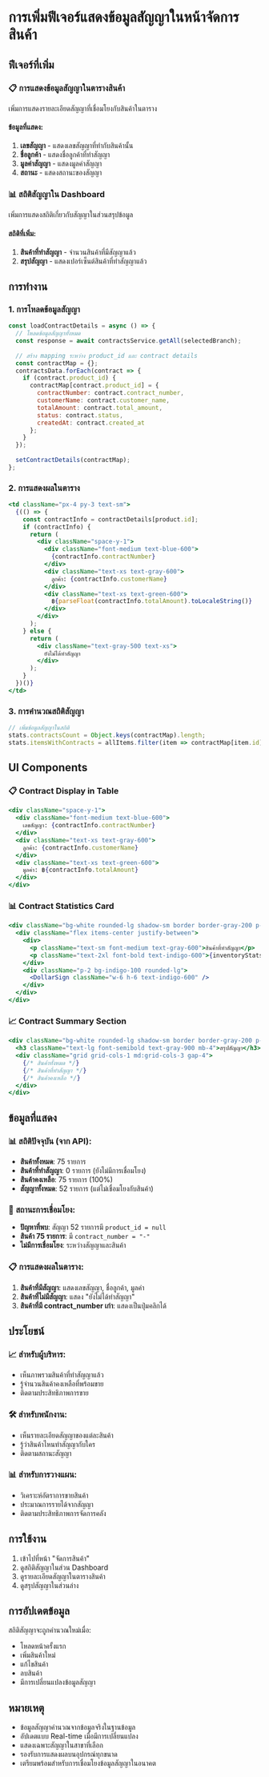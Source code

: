 # การเพิ่มฟีเจอร์แสดงข้อมูลสัญญาในหน้าจัดการสินค้า

## ฟีเจอร์ที่เพิ่ม

### 📋 **การแสดงข้อมูลสัญญาในตารางสินค้า**
เพิ่มการแสดงรายละเอียดสัญญาที่เชื่อมโยงกับสินค้าในตาราง

#### ข้อมูลที่แสดง:
1. **เลขสัญญา** - แสดงเลขสัญญาที่ทำกับสินค้านั้น
2. **ชื่อลูกค้า** - แสดงชื่อลูกค้าที่ทำสัญญา
3. **มูลค่าสัญญา** - แสดงมูลค่าสัญญา
4. **สถานะ** - แสดงสถานะของสัญญา

### 📊 **สถิติสัญญาใน Dashboard**
เพิ่มการแสดงสถิติเกี่ยวกับสัญญาในส่วนสรุปข้อมูล

#### สถิติที่เพิ่ม:
1. **สินค้าที่ทำสัญญา** - จำนวนสินค้าที่มีสัญญาแล้ว
2. **สรุปสัญญา** - แสดงเปอร์เซ็นต์สินค้าที่ทำสัญญาแล้ว

## การทำงาน

### 1. การโหลดข้อมูลสัญญา
```javascript
const loadContractDetails = async () => {
  // โหลดข้อมูลสัญญาทั้งหมด
  const response = await contractsService.getAll(selectedBranch);
  
  // สร้าง mapping ระหว่าง product_id และ contract details
  const contractMap = {};
  contractsData.forEach(contract => {
    if (contract.product_id) {
      contractMap[contract.product_id] = {
        contractNumber: contract.contract_number,
        customerName: contract.customer_name,
        totalAmount: contract.total_amount,
        status: contract.status,
        createdAt: contract.created_at
      };
    }
  });
  
  setContractDetails(contractMap);
};
```

### 2. การแสดงผลในตาราง
```jsx
<td className="px-4 py-3 text-sm">
  {(() => {
    const contractInfo = contractDetails[product.id];
    if (contractInfo) {
      return (
        <div className="space-y-1">
          <div className="font-medium text-blue-600">
            {contractInfo.contractNumber}
          </div>
          <div className="text-xs text-gray-600">
            ลูกค้า: {contractInfo.customerName}
          </div>
          <div className="text-xs text-green-600">
            ฿{parseFloat(contractInfo.totalAmount).toLocaleString()}
          </div>
        </div>
      );
    } else {
      return (
        <div className="text-gray-500 text-xs">
          ยังไม่ได้ทำสัญญา
        </div>
      );
    }
  })()}
</td>
```

### 3. การคำนวณสถิติสัญญา
```javascript
// เพิ่มข้อมูลสัญญาในสถิติ
stats.contractsCount = Object.keys(contractMap).length;
stats.itemsWithContracts = allItems.filter(item => contractMap[item.id]).length;
```

## UI Components

### 📋 **Contract Display in Table**
```jsx
<div className="space-y-1">
  <div className="font-medium text-blue-600">
    เลขสัญญา: {contractInfo.contractNumber}
  </div>
  <div className="text-xs text-gray-600">
    ลูกค้า: {contractInfo.customerName}
  </div>
  <div className="text-xs text-green-600">
    มูลค่า: ฿{contractInfo.totalAmount}
  </div>
</div>
```

### 📊 **Contract Statistics Card**
```jsx
<div className="bg-white rounded-lg shadow-sm border border-gray-200 p-4">
  <div className="flex items-center justify-between">
    <div>
      <p className="text-sm font-medium text-gray-600">สินค้าที่ทำสัญญา</p>
      <p className="text-2xl font-bold text-indigo-600">{inventoryStats.itemsWithContracts}</p>
    </div>
    <div className="p-2 bg-indigo-100 rounded-lg">
      <DollarSign className="w-6 h-6 text-indigo-600" />
    </div>
  </div>
</div>
```

### 📈 **Contract Summary Section**
```jsx
<div className="bg-white rounded-lg shadow-sm border border-gray-200 p-4">
  <h3 className="text-lg font-semibold text-gray-900 mb-4">สรุปสัญญา</h3>
  <div className="grid grid-cols-1 md:grid-cols-3 gap-4">
    {/* สินค้าทั้งหมด */}
    {/* สินค้าที่ทำสัญญา */}
    {/* สินค้าคงเหลือ */}
  </div>
</div>
```

## ข้อมูลที่แสดง

### 📊 **สถิติปัจจุบัน (จาก API)**:
- **สินค้าทั้งหมด**: 75 รายการ
- **สินค้าที่ทำสัญญา**: 0 รายการ (ยังไม่มีการเชื่อมโยง)
- **สินค้าคงเหลือ**: 75 รายการ (100%)
- **สัญญาทั้งหมด**: 52 รายการ (แต่ไม่เชื่อมโยงกับสินค้า)

### 🔗 **สถานะการเชื่อมโยง**:
- **ปัญหาที่พบ**: สัญญา 52 รายการมี `product_id = null`
- **สินค้า 75 รายการ**: มี `contract_number = "-"`
- **ไม่มีการเชื่อมโยง**: ระหว่างสัญญาและสินค้า

### 📋 **การแสดงผลในตาราง**:
1. **สินค้าที่มีสัญญา**: แสดงเลขสัญญา, ชื่อลูกค้า, มูลค่า
2. **สินค้าที่ไม่มีสัญญา**: แสดง "ยังไม่ได้ทำสัญญา"
3. **สินค้าที่มี contract_number เก่า**: แสดงเป็นปุ่มคลิกได้

## ประโยชน์

### 📈 **สำหรับผู้บริหาร**:
- เห็นภาพรวมสินค้าที่ทำสัญญาแล้ว
- รู้จำนวนสินค้าคงเหลือที่พร้อมขาย
- ติดตามประสิทธิภาพการขาย

### 🛠️ **สำหรับพนักงาน**:
- เห็นรายละเอียดสัญญาของแต่ละสินค้า
- รู้ว่าสินค้าไหนทำสัญญากับใคร
- ติดตามสถานะสัญญา

### 📊 **สำหรับการวางแผน**:
- วิเคราะห์อัตราการขายสินค้า
- ประมาณการรายได้จากสัญญา
- ติดตามประสิทธิภาพการจัดการคลัง

## การใช้งาน

1. เข้าไปที่หน้า "จัดการสินค้า"
2. ดูสถิติสัญญาในส่วน Dashboard
3. ดูรายละเอียดสัญญาในตารางสินค้า
4. ดูสรุปสัญญาในส่วนล่าง

## การอัปเดตข้อมูล

สถิติสัญญาจะถูกคำนวณใหม่เมื่อ:
- โหลดหน้าครั้งแรก
- เพิ่มสินค้าใหม่
- แก้ไขสินค้า
- ลบสินค้า
- มีการเปลี่ยนแปลงข้อมูลสัญญา

## หมายเหตุ

- ข้อมูลสัญญาคำนวณจากข้อมูลจริงในฐานข้อมูล
- อัปเดตแบบ Real-time เมื่อมีการเปลี่ยนแปลง
- แสดงเฉพาะสัญญาในสาขาที่เลือก
- รองรับการแสดงผลบนอุปกรณ์ทุกขนาด
- เตรียมพร้อมสำหรับการเชื่อมโยงข้อมูลสัญญาในอนาคต
